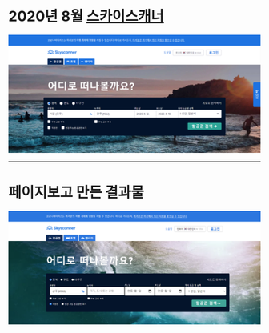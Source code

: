 # 2020년 8월 [스카이스캐너](https://www.skyscanner.co.kr/) 

![skyscanner_page](./img/skyscanner_page.PNG)

---

# 페이지보고 만든 결과물

![result_prac_skyscanner](./img/result_prac_skyscanner.PNG)
